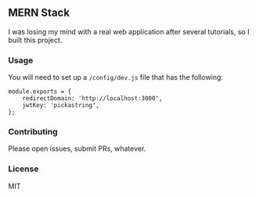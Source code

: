 ## MERN Stack
I was losing my mind with a real web application after several tutorials, so I built this project.

### Usage

You will need to set up a `/config/dev.js` file that has the following:

```
module.exports = {
    redirectDomain: 'http://localhost:3000',
    jwtKey: 'pickastring',
};

```

### Contributing
Please open issues, submit PRs, whatever.

### License
MIT
